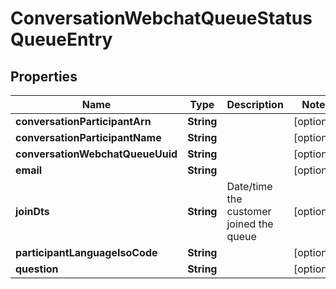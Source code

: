 
# ConversationWebchatQueueStatusQueueEntry

## Properties
Name | Type | Description | Notes
------------ | ------------- | ------------- | -------------
**conversationParticipantArn** | **String** |  |  [optional]
**conversationParticipantName** | **String** |  |  [optional]
**conversationWebchatQueueUuid** | **String** |  |  [optional]
**email** | **String** |  |  [optional]
**joinDts** | **String** | Date/time the customer joined the queue |  [optional]
**participantLanguageIsoCode** | **String** |  |  [optional]
**question** | **String** |  |  [optional]



